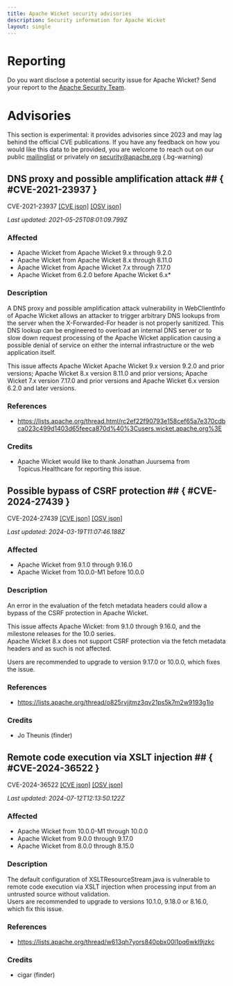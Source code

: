 ```yaml
---
title: Apache Wicket security advisories
description: Security information for Apache Wicket
layout: single
---
```


# Reporting

Do you want disclose a potential security issue for Apache Wicket? Send your report to the [Apache Security Team](mailto:security@apache.org).

# Advisories

This section is experimental: it provides advisories since 2023 and may lag behind the official CVE publications. If you have any feedback on how you would like this data to be provided, you are welcome to reach out on our public [mailinglist](/mailinglist) or privately on [security@apache.org](mailto:security@apache.org)
{.bg-warning}

## DNS proxy and possible amplification attack ## { #CVE-2021-23937 }

CVE-2021-23937 [\[CVE json\]](./CVE-2021-23937.cve.json) [\[OSV json\]](./CVE-2021-23937.osv.json)



_Last updated: 2021-05-25T08:01:09.799Z_

### Affected

* Apache Wicket from Apache Wicket 9.x through 9.2.0
* Apache Wicket from Apache Wicket 8.x through 8.11.0
* Apache Wicket from Apache Wicket 7.x through 7.17.0
* Apache Wicket from 6.2.0 before Apache Wicket 6.x*


### Description

A DNS proxy and possible amplification attack vulnerability in WebClientInfo of Apache Wicket allows an attacker to trigger arbitrary DNS lookups from the server when the X-Forwarded-For header is not properly sanitized. This DNS lookup can be engineered to overload an internal DNS server or to slow down request processing of the Apache Wicket application causing a possible denial of service on either the internal infrastructure or the web application itself.

This issue affects Apache Wicket Apache Wicket 9.x version 9.2.0 and prior versions; Apache Wicket 8.x version 8.11.0 and prior versions; Apache Wicket 7.x version 7.17.0 and prior versions and Apache Wicket 6.x version 6.2.0 and later versions.

### References
* https://lists.apache.org/thread.html/rc2ef22f90793e158cef65a7e370cdbca023c499d1403d65feeca870d%40%3Cusers.wicket.apache.org%3E


### Credits
* Apache Wicket would like to thank Jonathan Juursema from Topicus.Healthcare for reporting this issue.


## Possible bypass of CSRF protection ## { #CVE-2024-27439 }

CVE-2024-27439 [\[CVE json\]](./CVE-2024-27439.cve.json) [\[OSV json\]](./CVE-2024-27439.osv.json)



_Last updated: 2024-03-19T11:07:46.188Z_

### Affected

* Apache Wicket from 9.1.0 through 9.16.0
* Apache Wicket from 10.0.0-M1 before 10.0.0


### Description

An error in the evaluation of the fetch metadata headers could allow a bypass of the CSRF protection in Apache Wicket.<br><p>This issue affects Apache Wicket: from 9.1.0 through 9.16.0, and the milestone releases for the 10.0 series.<br>Apache Wicket 8.x does not support CSRF protection via the fetch metadata headers and as such is not affected.</p><p>Users are recommended to upgrade to version 9.17.0 or 10.0.0, which fixes the issue.</p>

### References
* https://lists.apache.org/thread/o825rvjjtmz3qv21ps5k7m2w9193g1lo


### Credits
* Jo Theunis (finder)


## Remote code execution via XSLT injection ## { #CVE-2024-36522 }

CVE-2024-36522 [\[CVE json\]](./CVE-2024-36522.cve.json) [\[OSV json\]](./CVE-2024-36522.osv.json)



_Last updated: 2024-07-12T12:13:50.122Z_

### Affected

* Apache Wicket from 10.0.0-M1 through 10.0.0
* Apache Wicket from 9.0.0 through 9.17.0
* Apache Wicket from 8.0.0 through 8.15.0


### Description

The default configuration of XSLTResourceStream.java is vulnerable to remote code execution via XSLT injection when <span style="background-color: rgb(255, 255, 255);">processing input from an untrusted source without validation</span>.<br>Users are recommended to upgrade to versions 10.1.0, 9.18.0 or 8.16.0, which fix this issue.

### References
* https://lists.apache.org/thread/w613qh7yors840pbx00l1pq6wkl9jzkc


### Credits
* cigar (finder)
